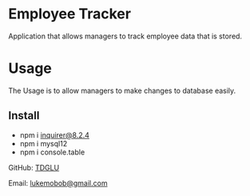 # Employee Tracker

Application that allows managers to track employee data that is stored.

# Usage
The Usage is to allow managers to make changes to database easily.

## Install
- npm i inquirer@8.2.4
- npm i mysql12
- npm i console.table

GitHub: [TDGLU](https://github.com/TDGLU)

Email: lukemobob@gmail.com